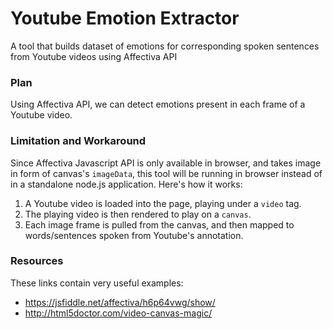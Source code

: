 # Youtube Emotion Extractor
A tool that builds dataset of emotions for corresponding spoken sentences from Youtube videos using Affectiva API

### Plan
Using Affectiva API, we can detect emotions present in each frame of a Youtube video.

### Limitation and Workaround
Since Affectiva Javascript API is only available in browser, and takes image in form of canvas's `imageData`, this tool will be running in browser instead of in a standalone node.js application. Here's how it works:
1. A Youtube video is loaded into the page, playing under a `video` tag.
2. The playing video is then rendered to play on a `canvas`.
3. Each image frame is pulled from the canvas, and then mapped to words/sentences spoken from Youtube's annotation.

### Resources
These links contain very useful examples:
- https://jsfiddle.net/affectiva/h6p64vwg/show/
- http://html5doctor.com/video-canvas-magic/
